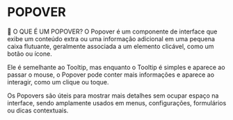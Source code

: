  # POPOVER
📌 O QUE É UM POPOVER?
O Popover é um componente de interface que exibe um conteúdo extra ou uma informação adicional em uma pequena caixa flutuante, geralmente associada a um elemento clicável, como um botão ou ícone.

Ele é semelhante ao Tooltip, mas enquanto o Tooltip é simples e aparece ao passar o mouse, o Popover pode conter mais informações e aparece ao interagir, como um clique ou toque.

Os Popovers são úteis para mostrar mais detalhes sem ocupar espaço na interface, sendo amplamente usados em menus, configurações, formulários ou dicas contextuais.

